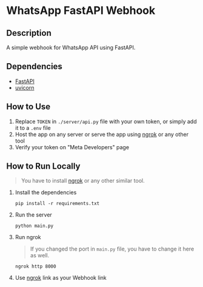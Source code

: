 # WhatsApp FastAPI Webhook

## Description

A simple webhook for WhatsApp API using FastAPI.

## Dependencies

- [FastAPI](https://github.com/tiangolo/fastapi)
- [uvicorn](https://github.com/encode/uvicorn)

## How to Use

1. Replace `TOKEN` in `./server/api.py` file with your own token, or simply add it to a `.env` file
1. Host the app on any server or serve the app using [ngrok](https://ngrok.com/) or any other tool
1. Verify your token on "Meta Developers" page

## How to Run Locally

> You have to install [ngrok](https://ngrok.com/) or any other similar tool.

1. Install the dependencies

    ```shell
    pip install -r requirements.txt
    ```
1. Run the server

    ```shell
    python main.py
    ```
1. Run ngrok

    > If you changed the port in `main.py` file, you have to change it here as well.

    ```shell
    ngrok http 8000
    ```

1. Use [ngrok](https://ngrok.com/) link as your Webhook link
